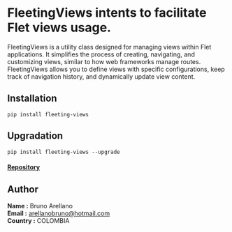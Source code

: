 
# FleetingViews intents to facilitate Flet views usage.


FleetingViews is a utility class designed for managing views within Flet applications. It simplifies the process of creating, navigating, and customizing views, similar to how web frameworks manage routes. FleetingViews allows you to define views with specific configurations, keep track of navigation history, and dynamically update view content.

## Installation
```
pip install fleeting-views
```

## Upgradation
```
pip install fleeting-views --upgrade
```


#### [Repository](https://arellanobrunoc.github.io/FleetingViews/)


## Author

<b>Name :</b> Bruno Arellano<br>
<b>Email :</b> arellanobruno@hotmail.com<br>
<b>Country :</b> COLOMBIA<br>

